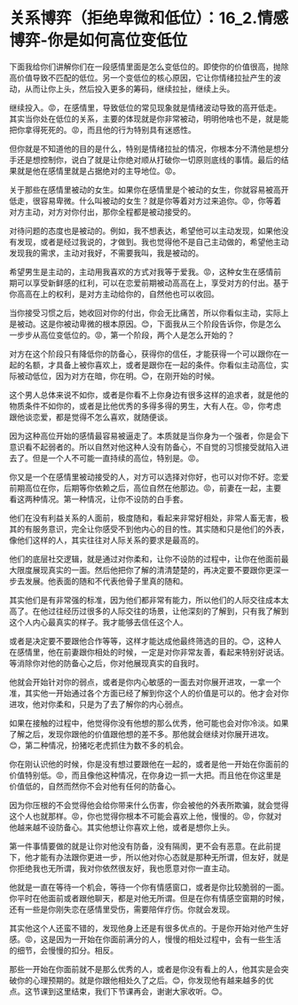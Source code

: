 # 关系博弈（拒绝卑微和低位）：16_2.情感博弈-你是如何高位变低位

下面我给你们讲解你们在一段感情里面是怎么变低位的。即使你的价值很高，抛除高价值导致不匹配的低位。另一个变低位的核心原因，它让你情绪拉扯产生的波动，从而让你上头，然后投入更多的筹码，继续拉扯，继续上头。

继续投入。😡，在感情里，导致低位的常见现象就是情绪波动导致的高开低走。其实当你处在低位的关系，主要的体现就是你非常被动，明明他啥也不是，就是能把你拿得死死的。😡，而且他的行为特别具有迷惑性。

但你就是不知道他的目的是什么，特别是情绪拉扯的情况，你根本分不清他是想分手还是想控制你，说白了就是让你绝对顺从打破你一切原则底线的事情。最后的结果就是他在感情里就是占据绝对的主导地位。😡。

关于那些在感情里被动的女生。如果你在感情里是个被动的女生，你就容易被高开低走，很容易卑微。什么叫被动的女生？就是你等着对方过来追你。😡，你等着对方主动，对方对你付出，那你全程都是被动接受的。

对待问题的态度也是被动的。例如，我不想表达，希望他可以主动发现，如果他没有发现，或者是经过我说的，才做到。我也觉得他不是自己主动做的，希望他主动发现我的需求，主动对我好，不需要我叫，我是被动的。

希望男生是主动的，主动用我喜欢的方式对我等于爱我。😡，这种女生在感情前期可以享受新鲜感的红利，可以在恋爱前期被动高高在上，享受对方的付出。基于你高高在上的权利，是对方主动给你的，自然他也可以收回。

当你接受习惯之后，她收回对你的付出，你会无比痛苦，所以你看似主动，实际上是被动。这是你被动卑微的根本原因。😊，下面我从三个阶段告诉你，你是怎么一步步从高位变低位的。😡，第一个阶段，两个人是怎么开始的？

对方在这个阶段只有降低你的防备心，获得你的信任，才能获得一个可以跟你在一起的名额，才具备上被你喜欢上，或者是跟你在一起的条件。你看似主动高位，实际被动低位，因为对方在暗，你在明。😊，在刚开始的时候。

这个男人总体来说不如你，或者是你看不上你身边有很多这样的追求者，就是他的物质条件不如你的，或者是比他优秀的多得多得的男生，大有人在。😡，你考虑跟他谈恋爱，都是觉得不怎么喜欢，就随便谈。

因为这种高位开始的感情最容易被逼走了。本质就是当你身为一个强者，你是会下意识看不起弱者的。所以自然对他这种人没有防备心，不自觉的习惯接受就陷入进去了。但是一个人不可能一直持续的高位，特别是。😡。

你又是一个在感情里被动接受的人，对方可以选择对你好，也可以对你不好。恋爱前期高位在你，后期等你依赖之后，高位自然在他那边。😡，前妻在一起，主要看这两种情况。第一种情况，让你不设防的白手套。

他们在没有利益关系的人面前，极度随和，看起来非常好相处，非常人畜无害，极其的有服务意识，完全让你感受不到他内心的目的性。其实随和只是他们的外表，像他们这样的人，其实往往对人际关系的要求是最高的。

他们的底层社交逻辑，就是通过对你柔和，让你不设防的过程中，让你在他面前最大限度展现真实的一面。然后他把你了解的清清楚楚的，再决定要不要跟你更深一步去发展。他表面的随和不代表他骨子里真的随和。

其实他们是有非常强的标准，因为他们都非常有能力，所以他们的人际交往成本太高了。在他过往经历过很多的人际交往的场景，让他深刻的了解到，只有我了解到这个人内心最真实的样子。我才能够去信任这个人。

或者是决定要不要跟他合作等等，这样才能达成他最终筛选的目的。😊，这种人在感情里，他在前妻跟你相处的时候，一定是对你非常友善，看起来特别好说话。等消除你对他的防备心之后，你对他展现真实的自我时。

他就会开始针对你的弱点，或者是你内心敏感的一面去对你展开进攻，一拿一个准，其实他一开始通过各个方面已经了解到你这个人的价值是可以的。他才会对你进攻，他对你柔和，只是为了去了解你的内心弱点。

如果在接触的过程中，他觉得你没有他想的那么优秀，他可能也会对你冷淡。如果了解之后，发现你跟他的价值跟他想的差不多。那他就会继续对你展开进攻。😊，第二种情况，扮猪吃老虎抓住为数不多的机会。

你在刚认识他的时候，你是没有想过要跟他在一起的，或者是他一开始在你面前的价值特别低。😡，而且像他这种情况，在你身边一抓一大把。而且他在你这里是价值低的，自然而然你不会对他有任何的防备心。

因为你压根的不会觉得他会给你带来什么伤害，你会被他的外表所欺骗，就会觉得这个人也就那样。😡，你也觉得你根本不可能会喜欢上他，慢慢的。😡，你就对他越来越不设防备心。其实他想让你喜欢上他，或者是想你上头。

第一件事情要做的就是让你对他没有防备，没有隔阂，更不会有恶意。在此前提下，他才能有办法跟你更进一步，所以他对你心态就是那种无所谓，但友好，就是你拒绝我也无所谓，我对你依然很友好，我也愿意对你一直主动。

他就是一直在等待一个机会，等待一个你有情感窗口，或者是你比较脆弱的一面。你平时在他面前或者跟他聊天，都是对他无所谓。但是在你有情感空窗期的时候，还有一些是你刚失恋在感情里受伤，需要陪伴疗伤。你就会发现。

其实他这个人还蛮不错的，发现他身上还是有很多优点的。于是你开始对他产生好感。😡，这是因为一开始在你面前满分的人，慢慢的相处过程中，会有一些生活的细节，会慢慢的扣分。相反。

那些一开始在你面前就不是那么优秀的人，或者是你没有看上的人，他其实是会突破你的心理预期的。就是你跟他相处久了之后。😊，你发现他有越来越多的优点。这节课到这里结束，我们下节课再会，谢谢大家收听。😊。

